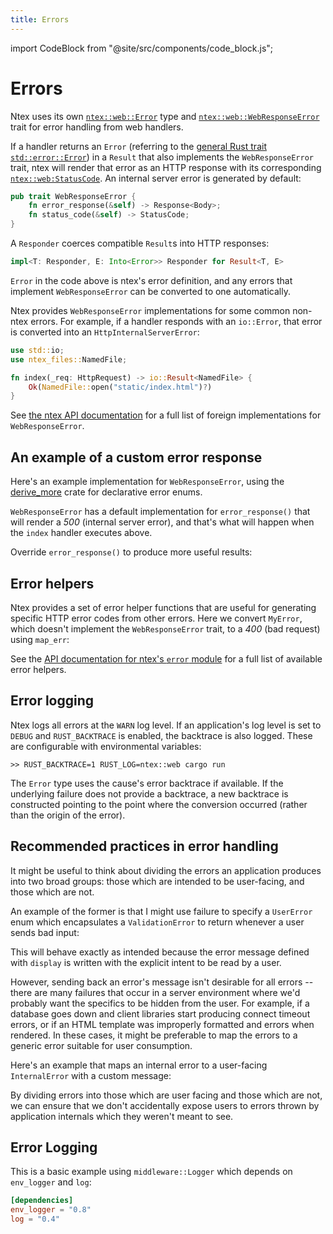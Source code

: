 ```yaml
---
title: Errors
---
```


import CodeBlock from "@site/src/components/code_block.js";

# Errors

Ntex uses its own [`ntex::web::Error`][ntexerror] type and [`ntex::web::WebResponseError`][responseerror] trait for error handling from web handlers.

If a handler returns an `Error` (referring to the [general Rust trait `std::error::Error`][stderror]) in a `Result` that also implements the `WebResponseError` trait, ntex will render that error as an HTTP response with its corresponding [`ntex::web:StatusCode`][status_code]. An internal server error is generated by default:

```rust
pub trait WebResponseError {
    fn error_response(&self) -> Response<Body>;
    fn status_code(&self) -> StatusCode;
}
```

A `Responder` coerces compatible `Result`s into HTTP responses:

```rust
impl<T: Responder, E: Into<Error>> Responder for Result<T, E>
```

`Error` in the code above is ntex's error definition, and any errors that implement `WebResponseError` can be converted to one automatically.

Ntex provides `WebResponseError` implementations for some common non-ntex errors. For example, if a handler responds with an `io::Error`, that error is converted into an `HttpInternalServerError`:

```rust
use std::io;
use ntex_files::NamedFile;

fn index(_req: HttpRequest) -> io::Result<NamedFile> {
    Ok(NamedFile::open("static/index.html")?)
}
```

See [the ntex API documentation][responseerrorimpls] for a full list of foreign implementations for `WebResponseError`.

## An example of a custom error response

Here's an example implementation for `WebResponseError`, using the [derive_more] crate for declarative error enums.

<CodeBlock example="errors" file="main.rs" section="response-error" />

`WebResponseError` has a default implementation for `error_response()` that will render a _500_ (internal server error), and that's what will happen when the `index` handler executes above.

Override `error_response()` to produce more useful results:

<CodeBlock example="errors" file="override_error.rs" section="override" />

## Error helpers

Ntex provides a set of error helper functions that are useful for generating specific HTTP error codes from other errors. Here we convert `MyError`, which doesn't implement the `WebResponseError` trait, to a _400_ (bad request) using `map_err`:

<CodeBlock example="errors" file="helpers.rs" section="helpers" />

See the [API documentation for ntex's `error` module][ntexerror] for a full list of available error helpers.

## Error logging

Ntex logs all errors at the `WARN` log level. If an application's log level is set to `DEBUG` and `RUST_BACKTRACE` is enabled, the backtrace is also logged. These are configurable with environmental variables:

```
>> RUST_BACKTRACE=1 RUST_LOG=ntex::web cargo run
```

The `Error` type uses the cause's error backtrace if available. If the underlying failure does not provide a backtrace, a new backtrace is constructed pointing to the point where the conversion occurred (rather than the origin of the error).

## Recommended practices in error handling

It might be useful to think about dividing the errors an application produces into two broad groups: those which are intended to be user-facing, and those which are not.

An example of the former is that I might use failure to specify a `UserError` enum which encapsulates a `ValidationError` to return whenever a user sends bad input:

<CodeBlock example="errors" file="recommend_one.rs" section="recommend-one" />

This will behave exactly as intended because the error message defined with `display` is written with the explicit intent to be read by a user.

However, sending back an error's message isn't desirable for all errors -- there are many failures that occur in a server environment where we'd probably want the specifics to be hidden from the user. For example, if a database goes down and client libraries start producing connect timeout errors, or if an HTML template was improperly formatted and errors when rendered. In these cases, it might be preferable to map the errors to a generic error suitable for user consumption.

Here's an example that maps an internal error to a user-facing `InternalError` with a custom message:

<CodeBlock example="errors" file="recommend_two.rs" section="recommend-two" />

By dividing errors into those which are user facing and those which are not, we can ensure that we don't accidentally expose users to errors thrown by application internals which they weren't meant to see.

## Error Logging

This is a basic example using `middleware::Logger` which depends on `env_logger` and `log`:

```toml
[dependencies]
env_logger = "0.8"
log = "0.4"
```

<CodeBlock example="errors" file="logging.rs" section="logging" />

[ntexerror]: https://docs.rs/ntex/latest/ntex/web/struct.Error.html
[errorhelpers]: https://docs.rs/ntex/latest/ntex/web/error/trait.WebResponseError.html
[derive_more]: https://crates.io/crates/derive_more
[responseerror]: https://docs.rs/ntex/latest/ntex/web/error/trait.WebResponseError.html
[responseerrorimpls]: https://docs.rs/ntex/latest/ntex/web/error/trait.WebResponseError.html#foreign-impls
[stderror]: https://doc.rust-lang.org/std/error/trait.Error.html
[status_code]: https://docs.rs/ntex/latest/ntex/web/struct.StatusCode.html
